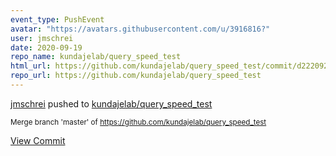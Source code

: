 ```yaml
---
event_type: PushEvent
avatar: "https://avatars.githubusercontent.com/u/3916816?"
user: jmschrei
date: 2020-09-19
repo_name: kundajelab/query_speed_test
html_url: https://github.com/kundajelab/query_speed_test/commit/d22209218e9c6a772be8b365e4225f2dd30bc6ab
repo_url: https://github.com/kundajelab/query_speed_test
---
```


<a href='https://github.com/jmschrei' target='_blank'>jmschrei</a> pushed to <a href='https://github.com/kundajelab/query_speed_test' target='_blank'>kundajelab/query_speed_test</a>

<small>Merge branch 'master' of https://github.com/kundajelab/query_speed_test</small>

<a href='https://github.com/kundajelab/query_speed_test/commit/d22209218e9c6a772be8b365e4225f2dd30bc6ab' target='_blank'>View Commit</a>